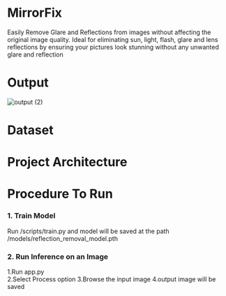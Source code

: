 # MirrorFix
Easily Remove Glare and Reflections from images without affecting the original image quality. Ideal for eliminating sun, light, flash, glare and lens reflections by ensuring your pictures look stunning without any unwanted glare and reflection
# Output
![output (2)](https://github.com/user-attachments/assets/c15023aa-228c-44b4-8c56-40e661335cae)

# Dataset


# Project Architecture

# Procedure To Run

### 1. Train Model
Run /scripts/train.py and model will be saved at the path /models/reflection_removal_model.pth

### 2. Run Inference on an Image
1.Run app.py<br>
2.Select Process option
3.Browse the input image
4.output image will be saved


